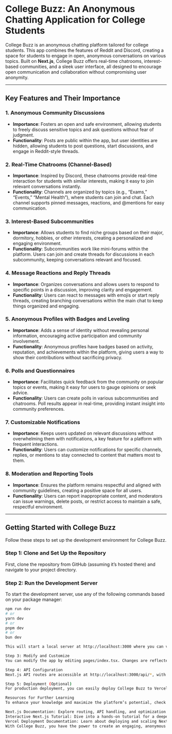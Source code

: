 # College Buzz: An Anonymous Chatting Application for College Students

College Buzz is an anonymous chatting platform tailored for college students. This app combines the features of Reddit and Discord, creating a space for students to engage in open, anonymous conversations on various topics. Built on **Next.js**, College Buzz offers real-time chatrooms, interest-based communities, and a sleek user interface, all designed to encourage open communication and collaboration without compromising user anonymity.

---

## Key Features and Their Importance

### 1. Anonymous Community Discussions
   - **Importance**: Fosters an open and safe environment, allowing students to freely discuss sensitive topics and ask questions without fear of judgment.
   - **Functionality**: Posts are public within the app, but user identities are hidden, allowing students to post questions, start discussions, and engage in Reddit-style threads.

### 2. Real-Time Chatrooms (Channel-Based)
   - **Importance**: Inspired by Discord, these chatrooms provide real-time interaction for students with similar interests, making it easy to join relevant conversations instantly.
   - **Functionality**: Channels are organized by topics (e.g., “Exams,” “Events,” “Mental Health”), where students can join and chat. Each channel supports pinned messages, reactions, and @mentions for easy communication.

### 3. Interest-Based Subcommunities
   - **Importance**: Allows students to find niche groups based on their major, dormitory, hobbies, or other interests, creating a personalized and engaging environment.
   - **Functionality**: Subcommunities work like mini-forums within the platform. Users can join and create threads for discussions in each subcommunity, keeping conversations relevant and focused.

### 4. Message Reactions and Reply Threads
   - **Importance**: Organizes conversations and allows users to respond to specific points in a discussion, improving clarity and engagement.
   - **Functionality**: Users can react to messages with emojis or start reply threads, creating branching conversations within the main chat to keep things organized and engaging.

### 5. Anonymous Profiles with Badges and Leveling
   - **Importance**: Adds a sense of identity without revealing personal information, encouraging active participation and community involvement.
   - **Functionality**: Anonymous profiles have badges based on activity, reputation, and achievements within the platform, giving users a way to show their contributions without sacrificing privacy.

### 6. Polls and Questionnaires
   - **Importance**: Facilitates quick feedback from the community on popular topics or events, making it easy for users to gauge opinions or seek advice.
   - **Functionality**: Users can create polls in various subcommunities and chatrooms. Poll results appear in real-time, providing instant insight into community preferences.

### 7. Customizable Notifications
   - **Importance**: Keeps users updated on relevant discussions without overwhelming them with notifications, a key feature for a platform with frequent interactions.
   - **Functionality**: Users can customize notifications for specific channels, replies, or mentions to stay connected to content that matters most to them.

### 8. Moderation and Reporting Tools
   - **Importance**: Ensures the platform remains respectful and aligned with community guidelines, creating a positive space for all users.
   - **Functionality**: Users can report inappropriate content, and moderators can issue warnings, delete posts, or restrict access to maintain a safe, respectful environment.

---

## Getting Started with College Buzz

Follow these steps to set up the development environment for College Buzz.

### Step 1: Clone and Set Up the Repository
First, clone the repository from GitHub (assuming it’s hosted there) and navigate to your project directory.

### Step 2: Run the Development Server
To start the development server, use any of the following commands based on your package manager:

```bash
npm run dev
# or
yarn dev
# or
pnpm dev
# or
bun dev

This will start a local server at http://localhost:3000 where you can view and interact with the application.

Step 3: Modify and Customize
You can modify the app by editing pages/index.tsx. Changes are reflected in real-time, allowing you to instantly see the updates as you work.

Step 4: API Configuration
Next.js API routes are accessible at http://localhost:3000/api/*, with routes managed in the pages/api directory. Customize these routes as needed for new functionalities or integrations.

Step 5: Deployment (Optional)
For production deployment, you can easily deploy College Buzz to Vercel, which offers automatic optimization and scalability for Next.js applications. Connect your GitHub repository to Vercel, and it will handle deployment and scaling seamlessly.

Resources for Further Learning
To enhance your knowledge and maximize the platform’s potential, check out these resources:

Next.js Documentation: Explore routing, API handling, and optimization techniques for building performant apps.
Interactive Next.js Tutorial: Dive into a hands-on tutorial for a deeper understanding of Next.js fundamentals.
Vercel Deployment Documentation: Learn about deploying and scaling Next.js apps on Vercel.
With College Buzz, you have the power to create an engaging, anonymous platform for students, encouraging open communication and community building. By leveraging Next.js, the application is both efficient and scalable, providing a smooth experience for users.
